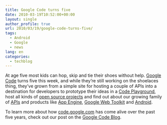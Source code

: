 ```yaml
---
title: Google Code turns five
date: 2010-03-19T10:52:00+00:00
layout: single
author_profile: true
url: 2010/03/19/google-code-turns-five/
tags:
  - Android
  - Google
  - news
lang: en
categories: 
  - techblog
---
```

At age five most kids can hop, skip and tie their shoes without help. [Google Code](http://code.google.com/) turns five this week, and while they’re still working on the shoelaces thing, they’ve grown from a simple site for hosting a couple of APIs into a destination for developers to prototype their ideas in a [Code Playground](http://code.google.com/apis/ajax/playground/), host all kinds of [open source projects](http://code.google.com/hosting/) and find out about our growing family of [APIs](http://code.google.com/more/) and products like [App Engine](http://code.google.com/appengine/), [Google Web Toolkit](http://code.google.com/webtoolkit/) and [Android](http://developer.android.com/index.html).

To learn more about how [code.google.com](http://code.google.com/) has come alive over the past five years, check out our post on the [Google Code Blog](http://googlecode.blogspot.com/2010/03/happy-5th-birthday-google-code.html).